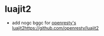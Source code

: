 # luajit2
- add nogc bggc for [openresty's luajit2](https://github.com/openresty/luajit2)https://github.com/openresty/luajit2
